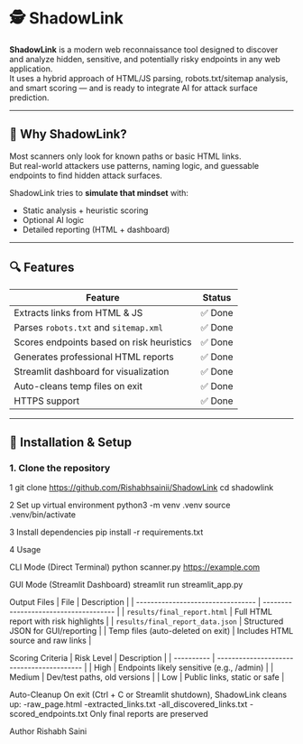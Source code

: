 # 🕵️ ShadowLink 

**ShadowLink** is a modern web reconnaissance tool designed to discover and analyze hidden, sensitive, and potentially risky endpoints in any web application.  
It uses a hybrid approach of HTML/JS parsing, robots.txt/sitemap analysis, and smart scoring — and is ready to integrate AI for attack surface prediction.

---

## 🚨 Why ShadowLink?

Most scanners only look for known paths or basic HTML links.  
But real-world attackers use patterns, naming logic, and guessable endpoints to find hidden attack surfaces.

ShadowLink tries to **simulate that mindset** with:
- Static analysis + heuristic scoring
- Optional AI logic
- Detailed reporting (HTML + dashboard)

---

## 🔍 Features

| Feature                                      | Status       |
|---------------------------------------------|--------------|
| Extracts links from HTML & JS               | ✅ Done       |
| Parses `robots.txt` and `sitemap.xml`       | ✅ Done       |
| Scores endpoints based on risk heuristics   | ✅ Done       |
| Generates professional HTML reports         | ✅ Done       |
| Streamlit dashboard for visualization       | ✅ Done       |
| Auto-cleans temp files on exit              | ✅ Done       |
| HTTPS support                               | ✅ Done       |

---

## 🚀 Installation & Setup

### 1. Clone the repository

1
git clone https://github.com/Rishabhsainii/ShadowLink
cd shadowlink

2 Set up virtual environment
python3 -m venv .venv
source .venv/bin/activate

3 Install dependencies
pip install -r requirements.txt

4 Usage

CLI Mode (Direct Terminal)
python scanner.py https://example.com

GUI Mode (Streamlit Dashboard)
streamlit run streamlit_app.py

Output Files
| File                              | Description                           |
| --------------------------------- | ------------------------------------- |
| `results/final_report.html`       | Full HTML report with risk highlights |
| `results/final_report_data.json`  | Structured JSON for GUI/reporting     |
| Temp files (auto-deleted on exit) | Includes HTML source and raw links    |

Scoring Criteria
| Risk Level | Description                               |
| ---------- | ----------------------------------------- |
| High       | Endpoints likely sensitive (e.g., /admin) |
| Medium     | Dev/test paths, old versions              |
| Low        | Public links, static or safe              |

Auto-Cleanup
On exit (Ctrl + C or Streamlit shutdown), ShadowLink cleans up:
-raw_page.html
-extracted_links.txt
-all_discovered_links.txt
-scored_endpoints.txt
Only final reports are preserved

Author
Rishabh Saini
